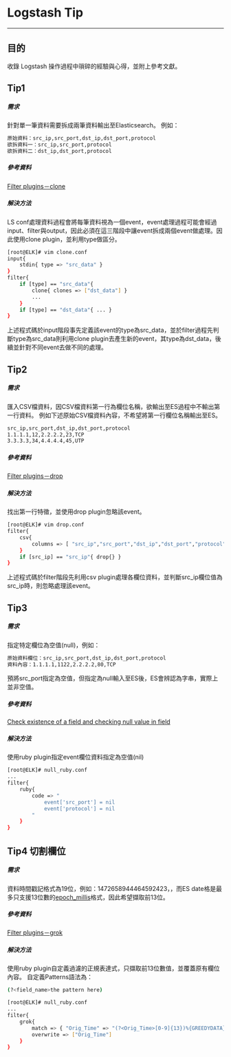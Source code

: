 # Logstash Tip
---
## 目的
收錄 Logstash 操作過程中瑣碎的經驗與心得，並附上參考文獻。

## Tip1	
##### 需求
針對單一筆資料需要拆成兩筆資料輸出至Elasticsearch。
例如：
```bash
原始資料：src_ip,src_port,dst_ip,dst_port,protocol
欲拆資料一：src_ip,src_port,protocol
欲拆資料二：dst_ip,dst_port,protocol
```
##### 參考資料
[Filter plugins－clone](https://www.elastic.co/guide/en/logstash/current/plugins-filters-clone.html)
##### 解決方法
LS conf處理資料過程會將每筆資料視為一個event，event處理過程可能會經過input、filter與output，因此必須在這三階段中讓event拆成兩個event做處理。因此使用clone plugin，並利用type做區分。
```bash
[root@ELK]# vim clone.conf
input{
	stdin{ type => "src_data" }
}
filter{
	if [type] == "src_data"{
    	clone{ clones => ["dst_data"] }
        ...
	}
    if [type] == "dst_data"{ ... }
}
```
上述程式碼於input階段事先定義該event的type為src_data，並於filter過程先判斷type為src_data則利用clone plugin去產生新的event，其type為dst_data，後續並針對不同event去做不同的處理。

## Tip2
##### 需求
匯入CSV檔資料，因CSV檔資料第一行為欄位名稱，欲輸出至ES過程中不輸出第一行資料。
例如下述原始CSV檔資料內容，不希望將第一行欄位名稱輸出至ES。
```bash
src_ip,src_port,dst_ip,dst_port,protocol
1.1.1.1,12,2.2.2.2,23,TCP
3.3.3.3,34,4.4.4.4,45,UTP
```
##### 參考資料
[Filter plugins－drop](https://www.elastic.co/guide/en/logstash/current/plugins-filters-drop.html)
##### 解決方法
找出第一行特徵，並使用drop plugin忽略該event。
```bash
[root@ELK]# vim drop.conf
filter{
	csv{
    	columns => [ "src_ip","src_port","dst_ip","dst_port","protocol" ]
    }
	if [src_ip] == "src_ip"{ drop{} }
}
```
上述程式碼於filter階段先利用csv plugin處理各欄位資料，並判斷src_ip欄位值為src_ip時，則忽略處理該event。

## Tip3
##### 需求
指定特定欄位為空值(null)，例如：
```bash
原始資料欄位：src_ip,src_port,dst_ip,dst_port,protocol
資料內容：1.1.1.1,1122,2.2.2.2,80,TCP
```
預將src_port指定為空值，但指定為null輸入至ES後，ES會辨認為字串，實際上並非空值。
##### 參考資料
[Check existence of a field and checking null value in field](https://discuss.elastic.co/t/check-existence-of-a-field-and-checking-null-value-in-field/24968/3)
##### 解決方法
使用ruby plugin指定event欄位資料指定為空值(nil)
```bash
[root@ELK]# null_ruby.conf
...
filter{
	ruby{
    	code => "
        	event['src_port'] = nil
            event['protocol'] = nil
        "
    }
}
```

## Tip4 切割欄位
##### 需求
資料時間戳記格式為19位，例如：1472658944464592423，，而ES date格是最多只支援13位數的[epoch_millis](https://www.elastic.co/guide/en/elasticsearch/reference/current/mapping-date-format.html)格式，因此希望擷取前13位。

##### 參考資料
[Filter plugins－grok](https://www.elastic.co/guide/en/logstash/current/plugins-filters-grok.html)
##### 解決方法
使用ruby plugin自定義過濾的正規表達式，只擷取前13位數值，並覆蓋原有欄位內容。
自定義Patterns語法為：
```bash
(?<field_name>the pattern here)
```
```bash
[root@ELK]# null_ruby.conf
...
filter{
	grok{
    	match => { "Orig_Time" => "(?<Orig_Time>[0-9]{13})%{GREEDYDATA}"}
        overwrite => ["Orig_Time"]
    }
}
```
